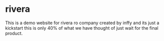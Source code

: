 # rivera
This is a demo website for rivera ro company created by inffy and its just a kickstart this is only 40% of what we have thought of just wait for the final product. 

